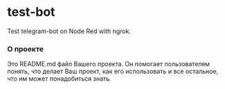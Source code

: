 test-bot
========

Test telegram-bot on Node Red with ngrok.

### О проекте

Это README.md файл Вашего проекта. Он помогает пользователям понять, что
делает Ваш проект, как его использовать и все остальное, что им может
понадобиться знать.